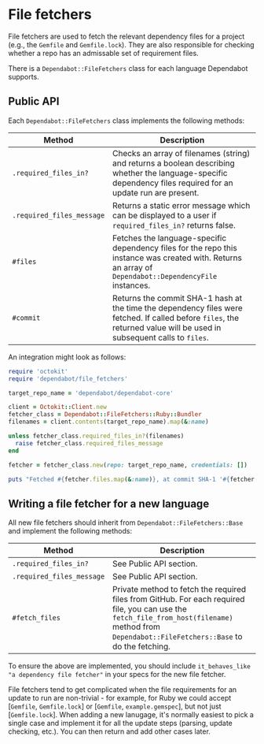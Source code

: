 # File fetchers

File fetchers are used to fetch the relevant dependency files for a project
(e.g., the `Gemfile` and `Gemfile.lock`). They are also responsible for checking
whether a repo has an admissable set of requirement files.

There is a `Dependabot::FileFetchers` class for each language Dependabot
supports.

## Public API

Each `Dependabot::FileFetchers` class implements the following methods:

| Method                           | Description                                                                                   |
|----------------------------------|-----------------------------------------------------------------------------------------------|
| `.required_files_in?`            | Checks an array of filenames (string) and returns a boolean describing whether the language-specific dependency files required for an update run are present. |
| `.required_files_message`        | Returns a static error message which can be displayed to a user if `required_files_in?` returns false. |
| `#files`                         | Fetches the language-specific dependency files for the repo this instance was created with. Returns an array of `Dependabot::DependencyFile` instances. |
| `#commit`                        | Returns the commit SHA-1 hash at the time the dependency files were fetched. If called before `files`, the returned value will be used in subsequent calls to `files`. |


An integration might look as follows:

```ruby
require 'octokit'
require 'dependabot/file_fetchers'

target_repo_name = 'dependabot/dependabot-core'

client = Octokit::Client.new
fetcher_class = Dependabot::FileFetchers::Ruby::Bundler
filenames = client.contents(target_repo_name).map(&:name)

unless fetcher_class.required_files_in?(filenames)
  raise fetcher_class.required_files_message
end

fetcher = fetcher_class.new(repo: target_repo_name, credentials: [])

puts "Fetched #{fetcher.files.map(&:name)}, at commit SHA-1 '#{fetcher.commit}'"
```

## Writing a file fetcher for a new language

All new file fetchers should inherit from `Dependabot::FileFetchers::Base` and
implement the following methods:

| Method                           | Description                                                                                   |
|----------------------------------|-----------------------------------------------------------------------------------------------|
| `.required_files_in?`            | See Public API section. |
| `.required_files_message`        | See Public API section. |
| `#fetch_files`                   | Private method to fetch the required files from GitHub. For each required file, you can use the `fetch_file_from_host(filename)` method from `Dependabot::FileFetchers::Base` to do the fetching. |

To ensure the above are implemented, you should include
`it_behaves_like "a dependency file fetcher"` in your specs for the new file
fetcher.

File fetchers tend to get complicated when the file requirements for an update
to run are non-trivial - for example, for Ruby we could accept
[`Gemfile`, `Gemfile.lock`] or [`Gemfile`, `example.gemspec`],
but not just [`Gemfile.lock`]. When adding a new lanugage, it's normally easiest
to pick a single case and implement it for all the update steps (parsing, update
checking, etc.). You can then return and add other cases later.
